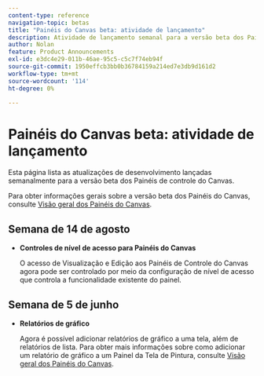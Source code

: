 ```yaml
---
content-type: reference
navigation-topic: betas
title: "Painéis do Canvas beta: atividade de lançamento"
description: Atividade de lançamento semanal para a versão beta dos Painéis do Adobe Workfront Canvas
author: Nolan
feature: Product Announcements
exl-id: e3dc4e29-011b-46ae-95c5-c5c7f74eb94f
source-git-commit: 1950effcb3bb0b36784159a214ed7e3db9d161d2
workflow-type: tm+mt
source-wordcount: '114'
ht-degree: 0%

---
```


# Painéis do Canvas beta: atividade de lançamento

Esta página lista as atualizações de desenvolvimento lançadas semanalmente para a versão beta dos Painéis de controle do Canvas.

Para obter informações gerais sobre a versão beta dos Painéis do Canvas, consulte [Visão geral dos Painéis do Canvas](/help/quicksilver/reports-and-dashboards/dashboards/creating-and-managing-dashboards/canvas-dashboards-overview.md).

## Semana de 14 de agosto

* **Controles de nível de acesso para Painéis do Canvas**

  O acesso de Visualização e Edição aos Painéis de Controle do Canvas agora pode ser controlado por meio da configuração de nível de acesso que controla a funcionalidade existente do painel.

## Semana de 5 de junho

* **Relatórios de gráfico**

  Agora é possível adicionar relatórios de gráfico a uma tela, além de relatórios de lista. Para obter mais informações sobre como adicionar um relatório de gráfico a um Painel da Tela de Pintura, consulte [Visão geral dos Painéis do Canvas](/help/quicksilver/reports-and-dashboards/dashboards/creating-and-managing-dashboards/canvas-dashboards-overview.md).

